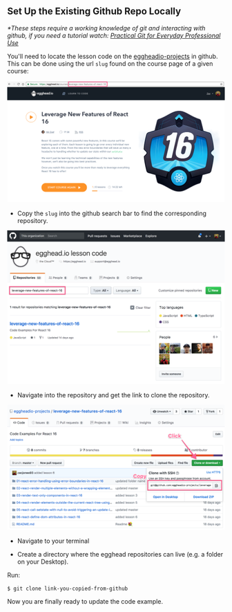 ## Set Up the Existing Github Repo Locally

_*These steps require a working knowledge of git and interacting with github, if you need a tutorial watch: [Practical Git for Everyday Professional Use](https://egghead.io/courses/practical-git-for-everyday-professional-use)_

You'll need to locate the lesson code on the [eggheadio-projects](https://github.com/eggheadio-projects) in github. This can be done using the url `slug` found on the course page of a given course:

![course url slug](static/illos/reviewers/02-Update-Code/00-find-course-url-slug.png)

- Copy the `slug` into the github search bar to find the corresponding repository.

![corresponding repository](static/illos/reviewers/02-Update-Code/00-find-corresponding-repository.png)

- Navigate into the repository and get the link to clone the repository.

![corresponding repository](static/illos/reviewers/02-Update-Code/00-copy-link-to-clone-repo.png)

- Navigate to your terminal

- Create a directory where the egghead repositories can live (e.g. a folder on your Desktop).

Run:

```bash
$ git clone link-you-copied-from-github
```

Now you are finally ready to update the code example.
